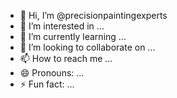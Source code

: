- 👋 Hi, I’m @precisionpaintingexperts
- 👀 I’m interested in ...
- 🌱 I’m currently learning ...
- 💞️ I’m looking to collaborate on ...
- 📫 How to reach me ...
- 😄 Pronouns: ...
- ⚡ Fun fact: ...

<!---
precisionpaintingexperts/precisionpaintingexperts is a ✨ special ✨ repository because its `README.md` (this file) appears on your GitHub profile.
You can click the Preview link to take a look at your changes.
--->
